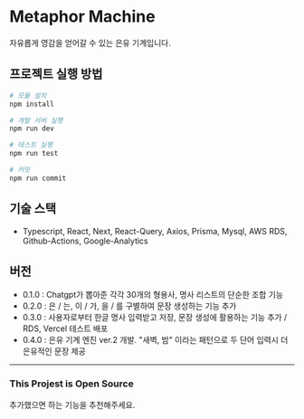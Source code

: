 # Metaphor Machine

자유롭게 영감을 얻어갈 수 있는 은유 기계입니다.

## 프로젝트 실행 방법

```bash
# 모듈 설치
npm install

# 개발 서버 실행
npm run dev

# 테스트 실행
npm run test

# 커밋
npm run commit
```

## 기술 스택
- Typescript, React, Next, React-Query, Axios, Prisma, Mysql, AWS RDS, Github-Actions, Google-Analytics

## 버전

- 0.1.0 : Chatgpt가 뽑아준 각각 30개의 형용사, 명사 리스트의 단순한 조합 기능
- 0.2.0 : 은 / 는, 이 / 가, 을 / 를 구별하여 문장 생성하는 기능 추가
- 0.3.0 : 사용자로부터 한글 명사 입력받고 저장, 문장 생성에 활용하는 기능 추가 / RDS, Vercel 테스트 배포
- 0.4.0 : 은유 기계 엔진 ver.2 개발. "새벽, 밤" 이라는 패턴으로 두 단어 입력시 더 은유적인 문장 제공

<hr />

### This Projest is Open Source

추가했으면 하는 기능을 추천해주세요.
